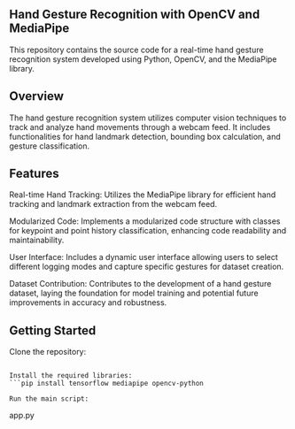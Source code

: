## Hand Gesture Recognition with OpenCV and MediaPipe
This repository contains the source code for a real-time hand gesture recognition system developed using Python, OpenCV, and the MediaPipe library.

## Overview
The hand gesture recognition system utilizes computer vision techniques to track and analyze hand movements through a webcam feed. It includes functionalities for hand landmark detection, bounding box calculation, and gesture classification.

## Features
Real-time Hand Tracking: Utilizes the MediaPipe library for efficient hand tracking and landmark extraction from the webcam feed.

Modularized Code: Implements a modularized code structure with classes for keypoint and point history classification, enhancing code readability and maintainability.

User Interface: Includes a dynamic user interface allowing users to select different logging modes and capture specific gestures for dataset creation.

Dataset Contribution: Contributes to the development of a hand gesture dataset, laying the foundation for model training and potential future improvements in accuracy and robustness.

## Getting Started
Clone the repository:

```git clone https://github.com/your-username/hand-gesture-recognition.git

Install the required libraries:
```pip install tensorflow mediapipe opencv-python

Run the main script:
```
app.py
